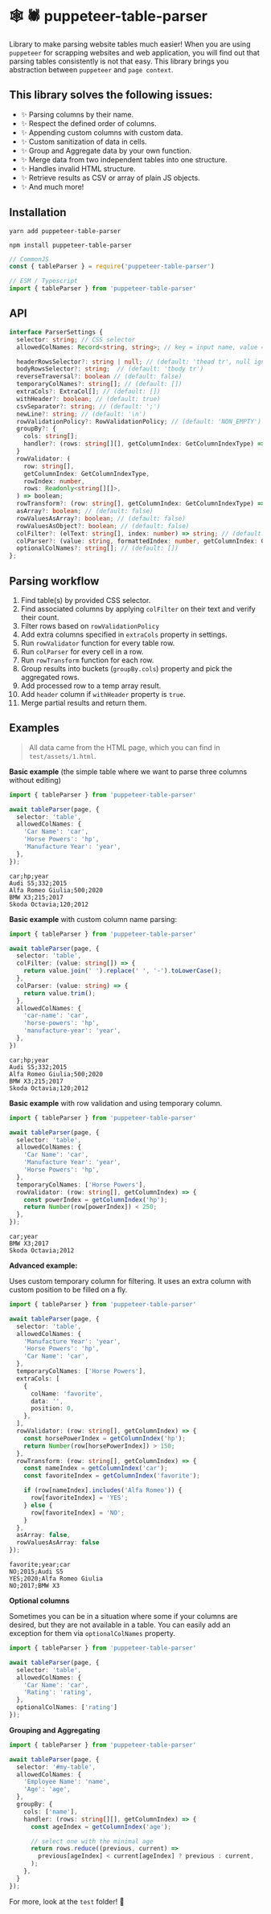 # 🕸 🕷 puppeteer-table-parser 

Library to make parsing website tables much easier! 
When you are using `puppeteer` for scrapping websites and web application, you will find out that parsing tables consistently is not that easy.
This library brings you abstraction between `puppeteer` and `page context`.

## This library solves the following issues:

- ✨ Parsing columns by their name.
- ✨ Respect the defined order of columns.
- ✨ Appending custom columns with custom data.
- ✨ Custom sanitization of data in cells.
- ✨ Group and Aggregate data by your own function.
- ✨ Merge data from two independent tables into one structure.
- ✨ Handles invalid HTML structure.
- ✨ Retrieve results as CSV or array of plain JS objects.
- ✨ And much more!

## Installation

```shell
yarn add puppeteer-table-parser
```
```shell
npm install puppeteer-table-parser
```

```typescript
// CommonJS
const { tableParser } = require('puppeteer-table-parser')

// ESM / Typescript
import { tableParser } from 'puppeteer-table-parser'
```

## API

```typescript
interface ParserSettings {
  selector: string; // CSS selector
  allowedColNames: Record<string, string>; // key = input name, value = output name)

  headerRowsSelector?: string | null; // (default: 'thead tr', null ignores table's header selection)
  bodyRowsSelector?: string;  // (default: 'tbody tr')
  reverseTraversal?: boolean // (default: false)
  temporaryColNames?: string[]; // (default: []) 
  extraCols?: ExtraCol[]; // (default: [])
  withHeader?: boolean; // (default: true)
  csvSeparator?: string; // (default: ';')
  newLine?: string; // (default: '\n')
  rowValidationPolicy?: RowValidationPolicy; // (default: 'NON_EMPTY')
  groupBy?: {
    cols: string[];
    handler?: (rows: string[][], getColumnIndex: GetColumnIndexType) => string[];
  }
  rowValidator: (
    row: string[],
    getColumnIndex: GetColumnIndexType,
    rowIndex: number,
    rows: Readonly<string[][]>,
  ) => boolean;
  rowTransform?: (row: string[], getColumnIndex: GetColumnIndexType) => void;
  asArray?: boolean; // (default: false)
  rowValuesAsArray?: boolean; // (default: false)
  rowValuesAsObject?: boolean; // (default: false)
  colFilter?: (elText: string[], index: number) => string; // (default: (txt: string) => txt.join(' '))
  colParser?: (value: string, formattedIndex: number, getColumnIndex: GetColumnIndexType) => string; // (default: (txt: string) => txt.trim())
  optionalColNames?: string[]; // (default: [])
};
```

## Parsing workflow

1. Find table(s) by provided CSS selector.
2. Find associated columns by applying `colFilter` on their text and verify their count.
3. Filter rows based on `rowValidationPolicy`
4. Add extra columns specified in `extraCols` property in settings.
5. Run `rowValidator` function for every table row.
6. Run `colParser` for every cell in a row.
7. Run `rowTransform` function for each row.
8. Group results into buckets (`groupBy.cols`) property and pick the aggregated rows.
9. Add processed row to a temp array result. 
10. Add `header` column if `withHeader` property is `true`.
11. Merge partial results and return them.

## Examples

> All data came from the HTML page, which you can find in `test/assets/1.html`.

**Basic example** (the simple table where we want to parse three columns without editing)

```typescript
import { tableParser } from 'puppeteer-table-parser'

await tableParser(page, {
  selector: 'table',
  allowedColNames: {
    'Car Name': 'car',
    'Horse Powers': 'hp',
    'Manufacture Year': 'year',
  },
});
```

```csv
car;hp;year
Audi S5;332;2015
Alfa Romeo Giulia;500;2020
BMW X3;215;2017
Skoda Octavia;120;2012
```

**Basic example** with custom column name parsing:

```typescript
import { tableParser } from 'puppeteer-table-parser'

await tableParser(page, {
  selector: 'table',
  colFilter: (value: string[]) => {
    return value.join(' ').replace(' ', '-').toLowerCase();
  },
  colParser: (value: string) => {
    return value.trim();
  },
  allowedColNames: {
    'car-name': 'car',
    'horse-powers': 'hp',
    'manufacture-year': 'year',
  },
})
```

```csv
car;hp;year
Audi S5;332;2015
Alfa Romeo Giulia;500;2020
BMW X3;215;2017
Skoda Octavia;120;2012
```

**Basic example** with row validation and using temporary column.

```typescript
import { tableParser } from 'puppeteer-table-parser'

await tableParser(page, {
  selector: 'table',
  allowedColNames: {
    'Car Name': 'car',
    'Manufacture Year': 'year',
    'Horse Powers': 'hp',
  },
  temporaryColNames: ['Horse Powers'],
  rowValidator: (row: string[], getColumnIndex) => {
    const powerIndex = getColumnIndex('hp');
    return Number(row[powerIndex]) < 250;
  },
});
```

```csv
car;year
BMW X3;2017
Skoda Octavia;2012
```

**Advanced example:**

Uses custom temporary column for filtering. It uses an extra column with custom 
position to be filled on a fly.

```typescript
import { tableParser } from 'puppeteer-table-parser'

await tableParser(page, {
  selector: 'table',
  allowedColNames: {
    'Manufacture Year': 'year',
    'Horse Powers': 'hp',
    'Car Name': 'car',
  },
  temporaryColNames: ['Horse Powers'],
  extraCols: [
    {
      colName: 'favorite',
      data: '',
      position: 0,
    },
  ],
  rowValidator: (row: string[], getColumnIndex) => {
    const horsePowerIndex = getColumnIndex('hp');
    return Number(row[horsePowerIndex]) > 150;
  },
  rowTransform: (row: string[], getColumnIndex) => {
    const nameIndex = getColumnIndex('car');
    const favoriteIndex = getColumnIndex('favorite');

    if (row[nameIndex].includes('Alfa Romeo')) {
      row[favoriteIndex] = 'YES';
    } else {
      row[favoriteIndex] = 'NO';
    }
  },
  asArray: false,
  rowValuesAsArray: false
});
```

```csv
favorite;year;car
NO;2015;Audi S5
YES;2020;Alfa Romeo Giulia
NO;2017;BMW X3
```

**Optional columns**

Sometimes you can be in a situation where some if
your columns are desired, but they are not available in a table.
You can easily add an exception for them via `optionalColNames` property.

```typescript
import { tableParser } from 'puppeteer-table-parser'

await tableParser(page, {
  selector: 'table',
  allowedColNames: {
    'Car Name': 'car',
    'Rating': 'rating',
  },
  optionalColNames: ['rating']
});
```

**Grouping and Aggregating**
```typescript
import { tableParser } from 'puppeteer-table-parser'

await tableParser(page, {
  selector: '#my-table',
  allowedColNames: {
    'Employee Name': 'name',
    'Age': 'age',
  },
  groupBy: {
    cols: ['name'],
    handler: (rows: string[][], getColumnIndex) => {
      const ageIndex = getColumnIndex('age');

      // select one with the minimal age
      return rows.reduce((previous, current) =>
        previous[ageIndex] < current[ageIndex] ? previous : current,
      );
    },
  }
});
```

For more, look at the `test` folder! 🙈

